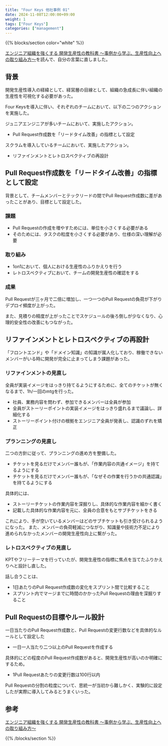 ```yaml
---
title: "Four Keys 他社事例 01"
date: 2024-11-08T12:00:00+09:00
weight: 1
tags: ["Four Keys"]
categories: ["management"]
---
```


{{% blocks/section color="white" %}}

[エンジニア組織を強くする 開発生産性の教科書 ～事例から学ぶ、生産性向上への取り組み方～](https://amzn.to/4fFOPaa)を読んで、自分の言葉に直しました。

## 背景

開発生産性導入の経緯として、経営層の目線として、組織の急成長に伴い組織の生産性を可視化する必要があった。

Four Keysを導入に伴い、それぞれのチームにおいて、以下の二つのアクションを実施した。

ジュニアエンジニアが多いチームにおいて、実施したアクション。

- Pull Request作成数を「リードタイム改善」の指標として設定

スクラムを導入しているチームにおいて、実施したアクション。

- リファインメントとレトロスペクティブの再設計

## Pull Request作成数を「リードタイム改善」の指標として設定

背景として、チームメンバーとテックリードの間でPull Request作成数に差があったことがあり、目標として設定した。

### 課題

- Pull Requestの作成を増やすためには、単位を小さくする必要がある
- そのためには、タスクの粒度を小さくする必要があり、仕様の深い理解が必要

### 取り組み

- 1on1において、個人における生産性のふりかえりを行う
- レトロスペクティブにおいて、チームの開発生産性の確認をする

### 成果

Pull Requestが三ヶ月で二倍に増加し、一つ一つのPull Requestの負荷が下がりデプロイ頻度が上がった。

また、見積りの精度が上がったことでスケジュールの後ろ倒しが少なくなり、心理的安全性の改善にもつながった。

## リファインメントとレトロスペクティブの再設計

「フロントエンド」や「ドメイン知識」の知識が属人化しており、稼働できないメンバーがいる時に開発が完全に止まってしまう課題があった。

### リファインメントの見直し

全員が実装イメージをはっきり持てるようにするために、全てのチケットが無くなるまで、1h/一回のmtgを行った。

- 社員、業務内容を問わず、参加できるメンバーは全員が参加
- 全員がストーリーポイントの実装イメージをはっきり盛れるまで議論し、詳細化する
- ストーリーポイント付けの根拠をエンジニア全員が発表し、認識のずれを矯正

<!-- プロダクトオーナーが記載した質疑応答を行いながら、残タスクと行わないことを明確化した。 -->
<!-- ポイント付けの認識を修正するためにも、プランニングポーカーを行った。 -->

### プランニングの見直し

二つの方針に従って、プランニングの進め方を整備した。

- チケットを見るだけでメンバー誰もが、「作業内容の共通イメージ」を持てるようにする
- チケットを見るだけでメンバー誰もが、「なぜその作業を行うかの共通認識」を持てるようにする

具体的には、

- ストーリーチケットの作業内容を深掘りし、具体的な作業内容を細かく書く
- 記載した具体的な作業内容を元に、全員の合意をもとサブチケットをきる

<!-- 深掘りする粒度は、プランニングに参加していないメンバーでも同等の認識を得られる程度 -->

これにより、手が空いているメンバーはどのサブチケットも引き受けられるようになった。
また、メンバーの負荷軽減につながり、知識量や技術力不足により進められなかったメンバーの開発生産性向上に繋がった。

### レトロスペクティブの見直し

KPTやフリーテーマを行っていたが、開発生産性の指標に焦点を当てたふりかえりへと設計し直した。

話し合うことは、

- 1日あたりのPull Request作成数の変化をスプリント間で比較すること
- スプリント内でマージまでに時間のかかったPull Requestの理由を深掘りすること

## Pull Requestの目標やルール設計

一日当たりのPull Request作成数と、Pull Requestの変更行数などを具体的なルールとして設定した

- 一日一人当たり二つ以上のPull Requestを作成する

具体的にどの程度のPull Request作成数があると、開発生産性が高いのか明確にするため。

- 1Pull Requestあたりの変更行数は100行以内

Pull Requestの分割の粒度について、思統一が当初から難しかく、実験的に設定したが実際に導入してみるとうまくいった。

## 参考

[エンジニア組織を強くする 開発生産性の教科書 ～事例から学ぶ、生産性向上への取り組み方～](https://amzn.to/4fFOPaa)

{{% /blocks/section %}}
